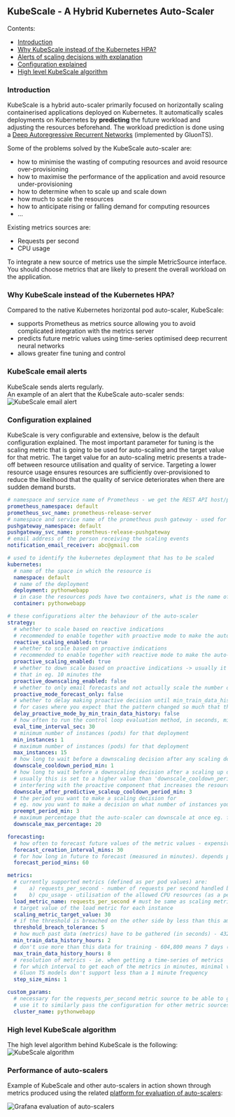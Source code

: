 KubeScale - A Hybrid Kubernetes Auto-Scaler
------------------

Contents:
- [Introduction](#intro)
- [Why KubeScale instead of the Kubernetes HPA?](#hpa)
- [Alerts of scaling decisions with explanation](#prediction-alerts)
- [Configuration explained](#config)
- [High level KubeScale algorithm](#high-level)

### Introduction <a name="intro"></a>

KubeScale is a hybrid auto-scaler primarily focused on horizontally scaling containerised applications deployed on Kubernetes.
It automatically scales deployments on Kubernetes by <b>predicting</b> the future workload and adjusting the resources beforehand.
The workload prediction is done using a [Deep Autoregressive Recurrent Networks](https://arxiv.org/abs/1704.04110) (implemented by GluonTS).

Some of the problems solved by the KubeScale auto-scaler are:
- how to minimise the wasting of computing resources and avoid resource over-provisioning
- how to maximise the performance of the application and avoid resource under-provisioning
- how to determine when to scale up and scale down
- how much to scale the resources
- how to anticipate rising or falling demand for computing resources
- ...

Existing metrics sources are:
- Requests per second
- CPU usage

To integrate a new source of metrics use the simple MetricSource interface.
You should choose metrics that are likely to present the overall workload on the application.

### Why KubeScale instead of the Kubernetes HPA?  <a name="hpa"></a>

Compared to the native Kubernetes horizontal pod auto-scaler, KubeScale:
- supports Prometheus as metrics source allowing you to avoid complicated integration with the metrics server
- predicts future metric values using time-series optimised deep recurrent neural networks
- allows greater fine tuning and control

### KubeScale email alerts <a name="prediction-alerts"></a>

KubeScale sends alerts regularly.  
An example of an alert that the KubeScale auto-scaler sends:
![KubeScale email alert](img/KubeScale_email_alert.jpg)

### Configuration explained <a name="config"></a>

KubeScale is very configurable and extensive, below is the default configuration explained.
The most important parameter for tuning is the scaling metric that is going to be used for auto-scaling and the target value for that metric.
The target value for an auto-scaling metric presents a trade-off between resource utilisation and quality of service. 
Targeting a lower resource usage ensures resources are sufficiently over-provisioned to reduce the likelihood that the quality of service deteriorates when there are sudden demand bursts.

```yaml
# namespace and service name of Prometheus - we get the REST API host/port using this information
prometheus_namespace: default
prometheus_svc_name: prometheus-release-server
# namespace and service name of the prometheus push gateway - used for storing the state of the autoscaler
pushgateway_namespace: default
pushgateway_svc_name: prometheus-release-pushgateway
# email address of the person receiving the scaling events
notification_email_receiver: abc@gmail.com

# used to identify the kubernetes deployment that has to be scaled
kubernetes:
  # name of the space in which the resource is
  namespace: default
  # name of the deployment
  deployment: pythonwebapp
  # in case the resources pods have two containers, what is the name of one of the containers
  container: pythonwebapp

# these configurations alter the behaviour of the auto-scaler
strategy:
  # whether to scale based on reactive indications
  # recommended to enable together with proactive mode to make the auto-scaler hybrid
  reactive_scaling_enabled: true
  # whether to scale based on proactive indications
  # recommended to enable together with reactive mode to make the auto-scaler hybrid
  proactive_scaling_enabled: true
  # whether to down scale based on proactive indications -> usually it doesn't make sense to downscale if you expect
  # that in eg. 10 minutes the
  proactive_downscaling_enabled: false
  # whether to only email forecasts and not actually scale the number of instances
  proactive_mode_forecast_only: false
  # whether to delay making proactive decision until min_train_data_history_hours of time passes.
  # for cases where you expect that the pattern changed so much that the there isn't enough appropriate training data
  delay_proactive_mode_by_min_train_data_history: false
  # how often to run the control loop evaluation method, in seconds, minimum is 30 due to granularity of metrics
  eval_time_interval_sec: 30
  # minimum number of instances (pods) for that deployment
  min_instances: 1
  # maximum number of instances (pods) for that deployment
  max_instances: 15
  # how long to wait before a downscaling decision after any scaling decision
  downscale_cooldown_period_min: 1
  # how long to wait before a downscaling decision after a scaling up decision.
  # usually this is set to a higher value than 'downscale_cooldown_period_min' to avoid the reactive component
  # interfering with the proactive component that increases the resources ahead of time (as defined with the preempt_period_min parameter)
  downscale_after_predictive_scaleup_cooldown_period_min: 3
  # the period you want to make a scaling decision for
  # eg. now you want to make a decision on what number of instances you should have in 30 seconds
  preempt_period_min: 3
  # maximum percentage that the auto-scaler can downscale at once eg. from 10 to 5 nodes
  downscale_max_percentage: 20

forecasting:
  # how often to forecast future values of the metric values - expensive operation due to having to train a predictive model (measured in minutes)
  forecast_creation_interval_mins: 30
  # for how long in future to forecast (measured in minutes). depends primarily on the type of workload and datasets
  forecast_period_mins: 60

metrics:
  # currently supported metrics (defined as per pod values) are:
  #    a) requests_per_second - number of requests per second handled by each instance
  #    b) cpu_usage - utilisation of the allowed CPU resources (as a percentage - so from 0 to 1)
  load_metric_name: requests_per_second # must be same as scaling metric
  # target value of the load metric for each instance
  scaling_metric_target_value: 30
  # if the threshold is breached on the other side by less than this amount, don't do anything
  threshold_breach_tolerance: 5
  # how much past data (metrics) have to be gathered (in seconds) - 43200 means 12 hours, 1 hour is 3600
  min_train_data_history_hours: 2
  # don't use more than this data for training - 604,800 means 7 days (3600 * 24 * 7). Max value is 14 days
  max_train_data_history_hours: 8
  # resolution of metrics - ie. when getting a time-series of metrics
  # for which interval to get each of the metrics in minutes, minimal value is 1
  # Gluon TS models don't support less than a 1 minute frequency
  step_size_mins: 1

custom_params:
  # necessary for the requests_per_second metric source to be able to get the relevant metric from the Envoy load balancer
  # use it to similarly pass the configuration for other metric sources
  cluster_name: pythonwebapp
```

### High level KubeScale algorithm <a name="high-level"></a>

The high level algorithm behind KubeScale is the following:
![KubeScale algorithm](img/KubeScale_algo.jpg)

### Performance of auto-scalers

Example of KubeScale and other auto-scalers in action shown through metrics produced using the related [platform for evaluation of auto-scalers](https://github.com/dorianbg/kubescale-platform):

![Grafana evaluation of auto-scalers](img/Example-Grafana-Dashboard.jpg)

 
